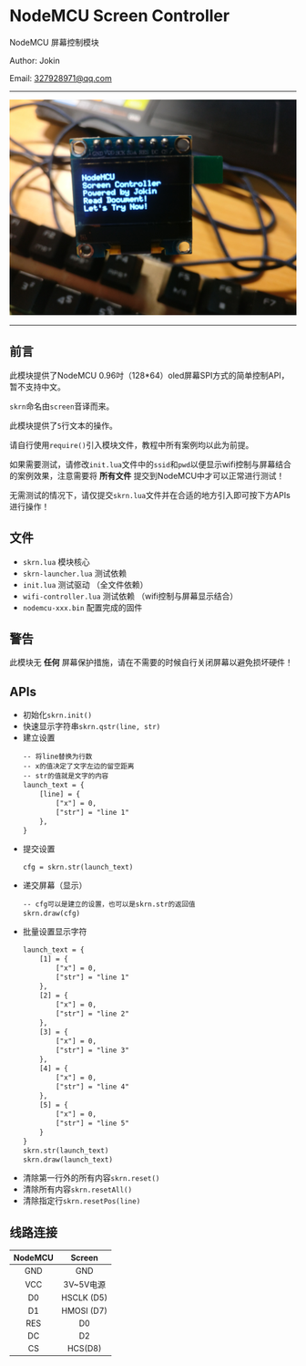 # NodeMCU Screen Controller

NodeMCU 屏幕控制模块

Author: Jokin

Email: 327928971@qq.com

---

![NodeMCU](http://raw.githubusercontent.com/jokin1999/NodeMCU-ScreenController/master/sc.jpg)

---

## 前言

此模块提供了NodeMCU 0.96吋（128*64）oled屏幕SPI方式的简单控制API，暂不支持中文。

`skrn`命名由`screen`音译而来。

此模块提供了`5`行文本的操作。

请自行使用`require()`引入模块文件，教程中所有案例均以此为前提。

如果需要测试，请修改`init.lua`文件中的`ssid`和`pwd`以便显示wifi控制与屏幕结合的案例效果，注意需要将 **所有文件** 提交到NodeMCU中才可以正常进行测试！

无需测试的情况下，请仅提交`skrn.lua`文件并在合适的地方引入即可按下方APIs进行操作！

## 文件

- `skrn.lua` 模块核心
- `skrn-launcher.lua` 测试依赖
- `init.lua` 测试驱动 （全文件依赖）
- `wifi-controller.lua` 测试依赖 （wifi控制与屏幕显示结合）
- `nodemcu-xxx.bin` 配置完成的固件

## 警告

此模块无 **任何** 屏幕保护措施，请在不需要的时候自行关闭屏幕以避免损坏硬件！

## APIs

- 初始化`skrn.init()`
- 快速显示字符串`skrn.qstr(line, str)`
- 建立设置
  ```
  -- 将line替换为行数
  -- x的值决定了文字左边的留空距离
  -- str的值就是文字的内容
  launch_text = {
      [line] = {
          ["x"] = 0,
          ["str"] = "line 1"
      },
  }
  ```
- 提交设置
  ```
  cfg = skrn.str(launch_text)
  ```
- 递交屏幕（显示）
  ```
  -- cfg可以是建立的设置，也可以是skrn.str的返回值
  skrn.draw(cfg)
  ```
- 批量设置显示字符
  ```
  launch_text = {
      [1] = {
          ["x"] = 0,
          ["str"] = "line 1"
      },
      [2] = {
          ["x"] = 0,
          ["str"] = "line 2"
      },
      [3] = {
          ["x"] = 0,
          ["str"] = "line 3"
      },
      [4] = {
          ["x"] = 0,
          ["str"] = "line 4"
      },
      [5] = {
          ["x"] = 0,
          ["str"] = "line 5"
      }
  }
  skrn.str(launch_text)
  skrn.draw(launch_text)
  ```
- 清除第一行外的所有内容`skrn.reset()`
- 清除所有内容`skrn.resetAll()`
- 清除指定行`skrn.resetPos(line)`

## 线路连接

|NodeMCU|Screen|
|:-:|:-:|
|GND|GND|
|VCC|3V~5V电源|
|D0|HSCLK (D5)|
|D1|HMOSI (D7)|
|RES|D0|
|DC|D2|
|CS|HCS(D8)|
